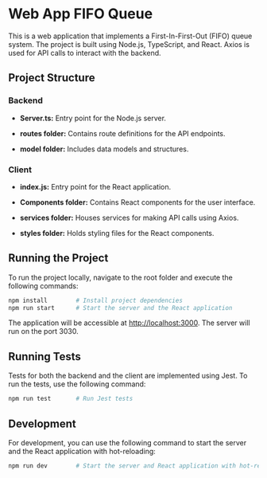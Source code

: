 # Web App FIFO Queue

This is a web application that implements a First-In-First-Out (FIFO) queue system. The project is built using Node.js, TypeScript, and React. Axios is used for API calls to interact with the backend.

## Project Structure

### Backend

- **Server.ts:** Entry point for the Node.js server.
  
- **routes folder:** Contains route definitions for the API endpoints.

- **model folder:** Includes data models and structures.

### Client

- **index.js:** Entry point for the React application.

- **Components folder:** Contains React components for the user interface.

- **services folder:** Houses services for making API calls using Axios.

- **styles folder:** Holds styling files for the React components.

## Running the Project

To run the project locally, navigate to the root folder and execute the following commands:

```bash
npm install        # Install project dependencies
npm run start      # Start the server and the React application
```

The application will be accessible at [http://localhost:3000](http://localhost:3000).
The server will run on the port 3030.

## Running Tests

Tests for both the backend and the client are implemented using Jest. To run the tests, use the following command:

```bash
npm run test       # Run Jest tests
```

## Development

For development, you can use the following command to start the server and the React application with hot-reloading:

```bash
npm run dev        # Start the server and React application with hot-reloading
```
